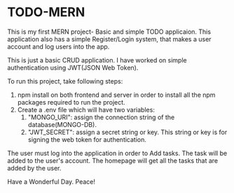 # TODO-MERN

This is my first MERN project- Basic and simple TODO applicaion.
This application also has a simple Register/Login system, that makes a user account and log users into the app.

This is just a basic CRUD application. I have worked on simple authentication using JWT(JSON Web Token).

To run this project, take following steps:

1. npm install on both frontend and server in order to install all the npm packages required to run the project.
2. Create a .env file which will have two variables:
    1. "MONGO_URI": assign the connection string of the database(MONGO-DB).
    2. "JWT_SECRET": assign a secret string or key. This string or key is for signing the web token for authentication.

The user must log into the application in order to Add tasks.
The task will be added to the user's account.
The homepage will get all the tasks that are added by the user.

Have a Wonderful Day.
Peace!
